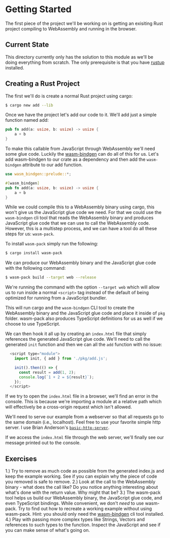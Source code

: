 # Getting Started

The first piece of the project we'll be working on is getting an exisiting Rust project compiling to WebAssembly and running in the browser.

## Current State

This directory currently only has the solution to this module as we'll be doing everything from scratch. The only prerequisite is that you have [rustup](https://rustup.rs/) installed.

## Creating a Rust Project

The first we'll do is create a normal Rust project using cargo:

```bash
$ cargo new add --lib
```

Once we have the project let's add our code to it. We'll add just a simple function named add:

```rust
pub fn add(a: usize, b: usize) -> usize {
    a + b
}
```

To make this callable from JavaScript through WebAssembly we'll need some glue code. Luckily the [wasm-bindgen](https://crates.io/crates/wasm-bindgen) can do all of this for us. Let's add wasm-bindgen to our crate as a dependency and then add the `wasm-bindgen` attribute to our add function.

```rust
use wasm_bindgen::prelude::*;

#[wasm_bindgen]
pub fn add(a: usize, b: usize) -> usize {
    a + b
}
```

While we could compile this to a WebAssembly binary using cargo, this won't give us the JavaScript glue code we need. For that we could use the `wasm-bindgen` cli tool that reads the WebAssembly binary and produces JavaScript glue code that we can use to call the WebAssembly code. However, this is a multistep process, and we can have a tool do all these steps for us: `wasm-pack`.

To install `wasm-pack` simply run the following:

```bash
$ cargo install wasm-pack
```

We can produce our WebAssembly binary and the JavaScript glue code with the following command:

```bash
$ wasm-pack build --target web --release
```

We're running the command with the option `--target web` which will allow us to run inside a normal `<script>` tag instead of the default of being optimized for running from a JavaScript bundler.

This will run cargo and the `wasm-bindgen` CLI tool to create the WebAssembly binary and the JavaScript glue code and place it inside of `pkg` folder. wasm-pack also produces TypeScript definitions for us as well if we choose to use TypeScript.

We can then hook it all up by creating an `index.html` file that simply references the generated JavaScript glue code. We'll need to call the generated `init` function and then we can all the `add` function with no issue:

```javascript
  <script type="module">
    import init, { add } from './pkg/add.js';

    init().then(() => {
      const result = add(1, 2);
      console.log(`1 + 2 = ${result}`);
    });
  </script>
```

If we try to open the `index.html` file in a browser, we'll find an error in the console. This is because we're importing a module at a relative path which will effectively be a cross-origin request which isn't allowed.

We'll need to serve our example from a webserver so that all requests go to the same domain (i.e., localhost). Feel free to use your favorite simple http server. I use Brian Anderson's [`basic-http-server`](https://github.com/brson/basic-http-server).

If we access the `index.html` file through the web server, we'll finally see our message printed out to the console.

## Exercises

1.) Try to remove as much code as possible from the generated index.js and keep the example working. See if you can explain why the piece of code you removed is safe to remove.
2.) Look at the call to the WebAssembly binary - what does the call like? Do you notice anything interesting about what's done with the return value. Why might that be?
3.) The wasm-pack tool helps us build our WebAssembly binary, the JavaScript glue code, and even TypeScript bindings. While convenient, we don't _need_ to use wasm-pack. Try to find out how to recreate a working example without using wasm-pack. Hint: you should only need the [wasm-bindgen](https://github.com/rustwasm/wasm-bindgen) cli tool installed.
4.) Play with passing more complex types like Strings, Vectors and references to such types to the function. Inspect the JavaScript and see if you can make sense of what's going on.

